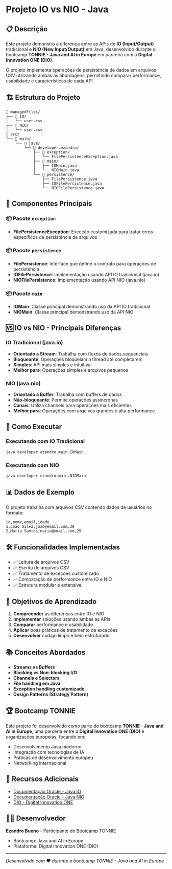# Projeto IO vs NIO - Java

## 📋 Descrição

Este projeto demonstra a diferença entre as APIs de **IO (Input/Output)** tradicional e **NIO (New Input/Output)** em Java, desenvolvido durante o bootcamp **TONNIE - Java and AI in Europe** em parceria com a **Digital Innovation ONE (DIO)**.

O projeto implementa operações de persistência de dados em arquivos CSV utilizando ambas as abordagens, permitindo comparar performance, usabilidade e características de cada API.

## 🏗️ Estrutura do Projeto

```
📁 managedFiles/
├── 📁 IO/
│   └── user.csv
├── 📁 NIO/
│   └── user.csv
📁 src/
└── 📁 main/
    └── 📁 java/
        └── 📁 developer.ezandro/
            ├── 📁 exception/
            │   └── FilePersistenceException.java
            ├── 📁 main/
            │   ├── IOMain.java
            │   └── NIOMain.java
            └── 📁 persistence/
                ├── FilePersistence.java
                ├── IOFilePersistence.java
                └── NIOFilePersistence.java
```

## 🔧 Componentes Principais

### 📦 Pacote `exception`
- **FilePersistenceException**: Exceção customizada para tratar erros específicos de persistência de arquivos

### 📦 Pacote `persistence`
- **FilePersistence**: Interface que define o contrato para operações de persistência
- **IOFilePersistence**: Implementação usando API IO tradicional (java.io)
- **NIOFilePersistence**: Implementação usando API NIO (java.nio)

### 📦 Pacote `main`
- **IOMain**: Classe principal demonstrando uso da API IO tradicional
- **NIOMain**: Classe principal demonstrando uso da API NIO

## 🆚 IO vs NIO - Principais Diferenças

### IO Tradicional (java.io)
- **Orientado a Stream**: Trabalha com fluxos de dados sequenciais
- **Bloqueante**: Operações bloqueiam a thread até completarem
- **Simples**: API mais simples e intuitiva
- **Melhor para**: Operações simples e arquivos pequenos

### NIO (java.nio)
- **Orientado a Buffer**: Trabalha com buffers de dados
- **Não-bloqueante**: Permite operações assíncronas
- **Canais**: Utiliza channels para operações mais eficientes
- **Melhor para**: Operações com arquivos grandes e alta performance

## 🚀 Como Executar

### Executando com IO Tradicional
```bash
java developer.ezandro.main.IOMain
```

### Executando com NIO
```bash
java developer.ezandro.main.NIOMain
```

## 📊 Dados de Exemplo

O projeto trabalha com arquivos CSV contendo dados de usuários no formato:
```csv
id,nome,email,idade
1,João Silva,joao@email.com,30
2,Maria Santos,maria@email.com,25
```

## 🛠️ Funcionalidades Implementadas

- ✅ Leitura de arquivos CSV
- ✅ Escrita de arquivos CSV
- ✅ Tratamento de exceções customizado
- ✅ Comparação de performance entre IO e NIO
- ✅ Estrutura modular e extensível

## 🎯 Objetivos de Aprendizado

1. **Compreender** as diferenças entre IO e NIO
2. **Implementar** soluções usando ambas as APIs
3. **Comparar** performance e usabilidade
4. **Aplicar** boas práticas de tratamento de exceções
5. **Desenvolver** código limpo e bem estruturado

## 📚 Conceitos Abordados

- **Streams vs Buffers**
- **Blocking vs Non-blocking I/O**
- **Channels e Selectors**
- **File handling em Java**
- **Exception handling customizado**
- **Design Patterns (Strategy Pattern)**

## 🏆 Bootcamp TONNIE

Este projeto foi desenvolvido como parte do bootcamp **TONNIE - Java and AI in Europe**, uma parceria entre a **Digital Innovation ONE (DIO)** e organizações europeias, focando em:

- Desenvolvimento Java moderno
- Integração com tecnologias de IA
- Práticas de desenvolvimento europeu
- Networking internacional

## 📖 Recursos Adicionais

- [Documentação Oracle - Java IO](https://docs.oracle.com/javase/tutorial/essential/io/)
- [Documentação Oracle - Java NIO](https://docs.oracle.com/javase/tutorial/essential/io/fileio.html)
- [DIO - Digital Innovation ONE](https://www.dio.me/)

## 👨‍💻 Desenvolvedor

**Ezandro Bueno** - Participante do Bootcamp TONNIE
- Bootcamp: Java and AI in Europe
- Plataforma: Digital Innovation ONE (DIO)

---

*Desenvolvido com ❤️ durante o bootcamp TONNIE - Java and AI in Europe*
